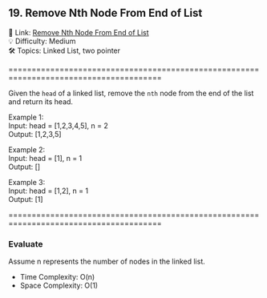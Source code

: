 ## 19. Remove Nth Node From End of List
🔗  Link: [Remove Nth Node From End of List](https://leetcode.com/problems/remove-nth-node-from-end-of-list/description/)<br>
💡 Difficulty: Medium<br>
🛠️ Topics: Linked List, two pointer<br>

=======================================================================================<br>

Given the `head` of a linked list, remove the `nth` node from the end of the list and return its head.<br>

Example 1:<br>
Input: head = [1,2,3,4,5], n = 2<br>
Output: [1,2,3,5]<br>

Example 2:<br>
Input: head = [1], n = 1<br>
Output: []<br>

Example 3:<br>
Input: head = [1,2], n = 1<br>
Output: [1]<br>

=======================================================================================<br>

### Evaluate
Assume n represents the number of nodes in the linked list.<br>

- Time Complexity: O(n)<br>
- Space Complexity: O(1)<br>
